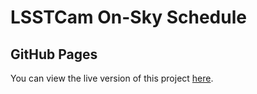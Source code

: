 # LSSTCam On-Sky Schedule

## GitHub Pages

You can view the live version of this project [here](https://jmeyers314.github.io/LSSTCam_OnSky_Schedule/).
